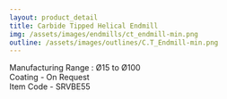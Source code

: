 ```yaml
---
layout: product_detail
title: Carbide Tipped Helical Endmill
img: /assets/images/endmills/ct_endmill-min.png
outline: /assets/images/outlines/C.T_Endmill-min.png
---
```

Manufacturing Range : Ø15 to Ø100<br>
Coating - On Request<br>
Item Code - SRVBE55